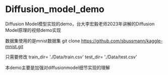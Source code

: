 # Diffusion_model_demo
Diffusion Model模型实现的demo，台大李宏毅老师2023年讲解的Diffusion Model原理的视频demo实现

数据集使用的是mnist数据集
git clone https://github.com/sbussmann/kaggle-mnist.git

只需要修改
train_dir= './Data/train.csv'
test_dir= './Data/test.csv'

本demo主要是加强对diffusionmodel细节实现的理解
